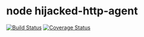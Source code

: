 node hijacked-http-agent
========================

[![Build Status](https://travis-ci.org/orzFly/node-hijacked-http-agent.svg?branch=master)](https://travis-ci.org/orzFly/node-hijacked-http-agent) [![Coverage Status](https://coveralls.io/repos/github/orzFly/node-hijacked-http-agent/badge.svg?branch=master)](https://coveralls.io/github/orzFly/node-hijacked-http-agent?branch=master)